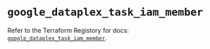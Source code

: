 # `google_dataplex_task_iam_member`

Refer to the Terraform Registory for docs: [`google_dataplex_task_iam_member`](https://registry.terraform.io/providers/hashicorp/google/4.80.0/docs/resources/dataplex_task_iam_member).
